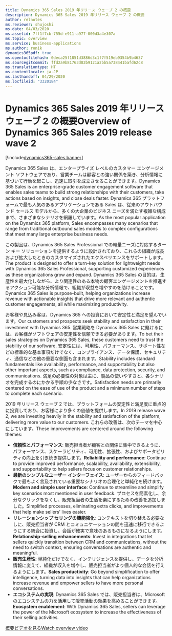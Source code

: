 ```yaml
---
title: Dynamics 365 Sales 2019 年リリース ウェーブ 2 の概要
description: Dynamics 365 Sales 2019 年リリース ウェーブ 2 の概要
author: relnotes
ms.reviewer: shujoshi
ms.date: 04/03/2020
ms.assetid: 7ff1f7cb-755d-e911-a977-000d3a4e307a
ms.topic: overview
ms.service: business-applications
ms.author: ronik
dynamics365pdf: true
ms.openlocfilehash: 0deca25f1851d3886d3c1f7f519eb9354b9b4637
ms.sourcegitcommit: ffd2a9b81763d82b9121a2bb5a738441bafd62c8
ms.translationtype: HT
ms.contentlocale: ja-JP
ms.lasthandoff: 04/29/2020
ms.locfileid: "3320184"
---
```

# <a name="overview-of-dynamics-365-sales-2019-release-wave-2"></a><span data-ttu-id="32658-103">Dynamics 365 Sales 2019 年リリース ウェーブ 2 の概要</span><span class="sxs-lookup"><span data-stu-id="32658-103">Overview of Dynamics 365 Sales 2019 release wave 2</span></span>
[!include[dynamics365-sales banner](../includes/dynamics365-sales.md)]

<!--overview start-->
<span data-ttu-id="32658-104">Dynamics 365 Sales は、エンタープライズ レベルのカスタマー エンゲージメント ソフトウェアであり、営業チームは顧客との強い関係を築き、分析情報に基づいて行動を起こし、迅速に取引を成立させることができます。</span><span class="sxs-lookup"><span data-stu-id="32658-104">Dynamics 365 Sales is an enterprise-grade customer engagement software that enables sales teams to build strong relationships with their customers, take actions based on insights, and close deals faster.</span></span> <span data-ttu-id="32658-105">Dynamics 365 プラットフォームで最も人気のあるアプリケーションである Sales は、従来のアウトバウンド セールス モデルから、多くの大企業のビジネス ニーズを満たす複雑な構成まで、さまざまなシナリオを網羅しています。</span><span class="sxs-lookup"><span data-stu-id="32658-105">As the most popular application on the Dynamics 365 platform, Sales encompasses many scenarios that range from traditional outbound sales models to complex configurations that meet many large enterprise business needs.</span></span>  

<span data-ttu-id="32658-106">この製品は、Dynamics 365 Sales Professional での軽量ニーズに対応するターン キー ソリューションを提供するように設計されており、これらの組織が成長および拡大したときのカスタマイズされたエクスペリエンスをサポートします。</span><span class="sxs-lookup"><span data-stu-id="32658-106">The product is designed to offer a turn-key solution for lightweight needs with Dynamics 365 Sales Professional, supporting customized experiences as these organizations grow and expand.</span></span> <span data-ttu-id="32658-107">Dynamics 365 Sales の目的は、生産性を最大化しながら、より関連性のある本物の顧客エンゲージメントを推進するアクション可能な分析情報で、組織が収益を増やすのを助けることです。</span><span class="sxs-lookup"><span data-stu-id="32658-107">Dynamics 365 Sales is purpose-built, helping organizations increase revenue with actionable insights that drive more relevant and authentic customer engagements, all while maximizing productivity.</span></span> 

<span data-ttu-id="32658-108">お客様や見込み客は、Dynamics 365 への投資において安定性と満足を望んでいます。</span><span class="sxs-lookup"><span data-stu-id="32658-108">Our customers and prospects seek stability and satisfaction in their investment with Dynamics 365.</span></span> <span data-ttu-id="32658-109">営業戦略を Dynamics 365 Sales に賭けるには、お客様がソフトウェアの安定性を信頼できる必要があります。</span><span class="sxs-lookup"><span data-stu-id="32658-109">To bet their sales strategies on Dynamics 365 Sales, these customers need to trust the stability of our software.</span></span> <span data-ttu-id="32658-110">安定性には、可用性、パフォーマンス、サポート性などの標準的な基本事項だけでなく、コンプライアンス、データ保護、セキュリティ、通信などの他の重要な側面も含まれます。</span><span class="sxs-lookup"><span data-stu-id="32658-110">Stability includes standard fundamentals like availability, performance, and supportability but also other important aspects, such as compliance, data protection, security, and communications.</span></span> <span data-ttu-id="32658-111">満足の必要性の対象は主に、製品の使いやすさと、各シナリオを完成するのにかかる手順の少なさです。</span><span class="sxs-lookup"><span data-stu-id="32658-111">Satisfaction needs are primarily centered on the ease of use of the product and a minimum number of steps to complete each scenario.</span></span>  

<span data-ttu-id="32658-112">2019 年リリース ウェーブ 2 では、プラットフォームの安定性と満足度に重点的に投資しており、お客様により多くの価値を提供します。</span><span class="sxs-lookup"><span data-stu-id="32658-112">In 2019 release wave 2, we are investing heavily in the stability and satisfaction of the platform, delivering  more value to our customers.</span></span> <span data-ttu-id="32658-113">これらの改善は、次のテーマを中心にしています。</span><span class="sxs-lookup"><span data-stu-id="32658-113">These improvements are centered around the following themes:</span></span> 

- <span data-ttu-id="32658-114">**信頼性とパフォーマンス**: 販売担当者が顧客との関係に集中できるように、パフォーマンス、スケーラビリティ、可用性、拡張性、およびサポータビリティの向上を引き続き提供します。</span><span class="sxs-lookup"><span data-stu-id="32658-114">**Reliability and performance**: Continue to provide improved performance, scalability, availability, extensibility, and supportability to help sellers focus on customer relationships.</span></span>  
- <span data-ttu-id="32658-115">**最新のシンプルなユーザー インターフェイス**: ユーザーからのフィードバックで最もよく言及されている重要なシナリオの合理化と単純化を続けます。</span><span class="sxs-lookup"><span data-stu-id="32658-115">**Modern and simple user interface**: Continue to streamline and simplify key scenarios most mentioned in user feedback.</span></span> <span data-ttu-id="32658-116">プロセスを簡素化し、余分なクリックをなくし、販売担当者の生活を楽にするための改善を追加しました。</span><span class="sxs-lookup"><span data-stu-id="32658-116">Simplified processes, eliminating extra clicks, and improvements that help make sellers’ lives easier.</span></span>  
- <span data-ttu-id="32658-117">**リレーションシップ セリングの機能強化**: コンテキストを切り替える必要なしに、販売担当者が CRM とコミュニケーションの間を迅速に移行できるようにする統合に投資し、会話が確実で意味のあるものになるようにします。</span><span class="sxs-lookup"><span data-stu-id="32658-117">**Relationship-selling enhancements**: Invest in integrations that let sellers quickly transition between CRM and communications, without the need to switch context, ensuring conversations are authentic and meaningful.</span></span>  
- <span data-ttu-id="32658-118">**販売生産性**: 単純化だけでなく、インテリジェンスを提供し、データを分析情報に変えて、組織が収入を増やし、販売担当者がより個人的な会話を行えるようにします。</span><span class="sxs-lookup"><span data-stu-id="32658-118">**Sales productivity**: Go beyond simplification to offer intelligence, turning data into insights that can help organizations increase revenue and empower sellers to have more personal conversations.</span></span>  
- <span data-ttu-id="32658-119">**エコシステムの実現**: Dynamics 365 Sales では、販売担当者は、Microsoft のエコシステムの力を活用して販売活動の効果を高めることができます。</span><span class="sxs-lookup"><span data-stu-id="32658-119">**Ecosystem enablement**: With Dynamics 365 Sales, sellers can leverage the power of the Microsoft ecosystem to increase the effectiveness of their selling activities.</span></span>

[<span data-ttu-id="32658-120">概要ビデオを見る</span><span class="sxs-lookup"><span data-stu-id="32658-120">Watch overview video</span></span>](https://aka.ms/ROGS19RW2ROV)
<!--overview end-->